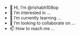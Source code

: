- 👋 Hi, I’m @rishabh108op
- 👀 I’m interested in ...
- 🌱 I’m currently learning ...
- 💞️ I’m looking to collaborate on ...
- 📫 How to reach me ...

<!---
rishabh108op/rishabh108op is a ✨ special ✨ repository because its `README.md` (this file) appears on your GitHub profile.
You can click the Preview link to take a look at your changes.
--->
